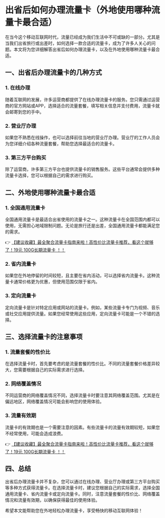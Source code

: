 # 出省后如何办理流量卡（外地使用哪种流量卡最合适）

在当今这个移动互联网时代，流量已经成为我们生活中不可或缺的一部分。尤其是当我们出省旅行或出差时，如何选择一款合适的流量卡，成为了许多人关心的问题。本文将为您详细解答出省后如何办理流量卡，以及在外地使用哪种流量卡最合适。

## 一、出省后办理流量卡的几种方式

### 1. 在线办理
随着互联网的发展，许多运营商都提供了在线办理流量卡的服务。您只需通过运营商的官方网站或APP，选择适合的流量套餐，填写相关信息并支付费用，流量卡就会邮寄到您的手中。

### 2. 营业厅办理
如果您不熟悉在线操作，也可以选择前往当地的营业厅办理。营业厅的工作人员会为您详细介绍各种流量套餐，帮助您选择最适合的流量卡。

### 3. 第三方平台购买
除了运营商，许多第三方平台也提供流量卡的销售服务。这些平台通常会提供多种流量卡选择，您可以根据自己的需求进行购买。

## 二、外地使用哪种流量卡最合适

### 1. 全国通用流量卡
全国通用流量卡是最适合出省使用的流量卡之一。这种流量卡在全国范围内都可以使用，无需担心地域限制问题。无论是旅行还是出差，全国通用流量卡都能满足您的需求。

👉 [【建议收藏】最全聚合流量卡指南来啦！高性价比流量卡推荐，看这个就够了！19元 100G长期流量卡 ！！](https://bit.ly/Liuliangka)

### 2. 省内流量卡
如果您在外地停留的时间较短，且主要在省内活动，可以选择省内流量卡。这种流量卡通常价格更为优惠，但使用范围仅限于省内。

### 3. 定向流量卡
定向流量卡是针对特定应用或网站的流量卡。例如，某些流量卡专门为视频、音乐或社交应用提供流量。如果您经常使用这些应用，定向流量卡可能是一个不错的选择。

## 三、选择流量卡的注意事项

### 1. 流量套餐的性价比
在选择流量卡时，首先要考虑的是流量套餐的性价比。不同的流量套餐价格差异较大，您需要根据自己的实际需求进行选择。

### 2. 网络覆盖情况
不同运营商的网络覆盖情况不同，选择流量卡时要注意其网络覆盖范围。尤其是在偏远地区，网络覆盖情况可能会影响您的使用体验。

### 3. 流量有效期
流量卡的有效期也是一个需要注意的因素。有些流量卡的流量有效期较短，如果您不经常使用，可能会造成浪费。

👉 [【建议收藏】最全聚合流量卡指南来啦！高性价比流量卡推荐，看这个就够了！19元 100G长期流量卡 ！！](https://bit.ly/Liuliangka)

## 四、总结

出省后办理流量卡并不复杂，您可以通过在线办理、营业厅办理或第三方平台购买等多种方式获得流量卡。在选择流量卡时，建议您根据自己的实际需求，选择全国通用流量卡、省内流量卡或定向流量卡。同时，注意流量套餐的性价比、网络覆盖情况和流量有效期，以确保获得最佳的使用体验。

希望本文能帮助您在外地轻松办理流量卡，享受畅快的移动互联网体验！